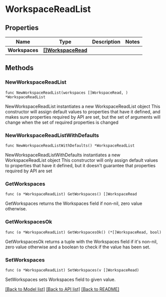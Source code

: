 # WorkspaceReadList

## Properties

Name | Type | Description | Notes
------------ | ------------- | ------------- | -------------
**Workspaces** | [**[]WorkspaceRead**](WorkspaceRead.md) |  | 

## Methods

### NewWorkspaceReadList

`func NewWorkspaceReadList(workspaces []WorkspaceRead, ) *WorkspaceReadList`

NewWorkspaceReadList instantiates a new WorkspaceReadList object
This constructor will assign default values to properties that have it defined,
and makes sure properties required by API are set, but the set of arguments
will change when the set of required properties is changed

### NewWorkspaceReadListWithDefaults

`func NewWorkspaceReadListWithDefaults() *WorkspaceReadList`

NewWorkspaceReadListWithDefaults instantiates a new WorkspaceReadList object
This constructor will only assign default values to properties that have it defined,
but it doesn't guarantee that properties required by API are set

### GetWorkspaces

`func (o *WorkspaceReadList) GetWorkspaces() []WorkspaceRead`

GetWorkspaces returns the Workspaces field if non-nil, zero value otherwise.

### GetWorkspacesOk

`func (o *WorkspaceReadList) GetWorkspacesOk() (*[]WorkspaceRead, bool)`

GetWorkspacesOk returns a tuple with the Workspaces field if it's non-nil, zero value otherwise
and a boolean to check if the value has been set.

### SetWorkspaces

`func (o *WorkspaceReadList) SetWorkspaces(v []WorkspaceRead)`

SetWorkspaces sets Workspaces field to given value.



[[Back to Model list]](../README.md#documentation-for-models) [[Back to API list]](../README.md#documentation-for-api-endpoints) [[Back to README]](../README.md)


